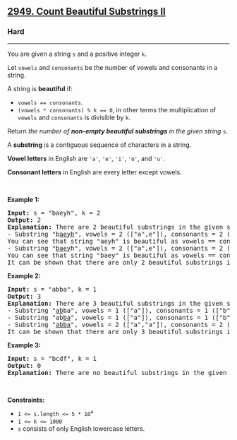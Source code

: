 <h2><a href="https://leetcode.com/problems/count-beautiful-substrings-ii/">2949. Count Beautiful Substrings II</a></h2><h3>Hard</h3><hr><div bis_skin_checked="1"><p>You are given a string <code>s</code> and a positive integer <code>k</code>.</p>

<p>Let <code>vowels</code> and <code>consonants</code> be the number of vowels and consonants in a string.</p>

<p>A string is <strong>beautiful</strong> if:</p>

<ul>
	<li><code>vowels == consonants</code>.</li>
	<li><code>(vowels * consonants) % k == 0</code>, in other terms the multiplication of <code>vowels</code> and <code>consonants</code> is divisible by <code>k</code>.</li>
</ul>

<p>Return <em>the number of <strong>non-empty beautiful substrings</strong> in the given string</em> <code>s</code>.</p>

<p>A <strong>substring</strong> is a contiguous sequence of characters in a string.</p>

<p><strong>Vowel letters</strong> in English are <code>'a'</code>, <code>'e'</code>, <code>'i'</code>, <code>'o'</code>, and <code>'u'</code>.</p>

<p><strong>Consonant letters</strong> in English are every letter except vowels.</p>

<p>&nbsp;</p>
<p><strong class="example">Example 1:</strong></p>

<pre><strong>Input:</strong> s = "baeyh", k = 2
<strong>Output:</strong> 2
<strong>Explanation:</strong> There are 2 beautiful substrings in the given string.
- Substring "b<u>aeyh</u>", vowels = 2 (["a",e"]), consonants = 2 (["y","h"]).
You can see that string "aeyh" is beautiful as vowels == consonants and vowels * consonants % k == 0.
- Substring "<u>baey</u>h", vowels = 2 (["a",e"]), consonants = 2 (["b","y"]).
You can see that string "baey" is beautiful as vowels == consonants and vowels * consonants % k == 0.
It can be shown that there are only 2 beautiful substrings in the given string.
</pre>

<p><strong class="example">Example 2:</strong></p>

<pre><strong>Input:</strong> s = "abba", k = 1
<strong>Output:</strong> 3
<strong>Explanation:</strong> There are 3 beautiful substrings in the given string.
- Substring "<u>ab</u>ba", vowels = 1 (["a"]), consonants = 1 (["b"]).
- Substring "ab<u>ba</u>", vowels = 1 (["a"]), consonants = 1 (["b"]).
- Substring "<u>abba</u>", vowels = 2 (["a","a"]), consonants = 2 (["b","b"]).
It can be shown that there are only 3 beautiful substrings in the given string.
</pre>

<p><strong class="example">Example 3:</strong></p>

<pre><strong>Input:</strong> s = "bcdf", k = 1
<strong>Output:</strong> 0
<strong>Explanation:</strong> There are no beautiful substrings in the given string.
</pre>

<p>&nbsp;</p>
<p><strong>Constraints:</strong></p>

<ul>
	<li><code>1 &lt;= s.length &lt;= 5 * 10<sup>4</sup></code></li>
	<li><code>1 &lt;= k &lt;= 1000</code></li>
	<li><code>s</code> consists of only English lowercase letters.</li>
</ul>
</div>